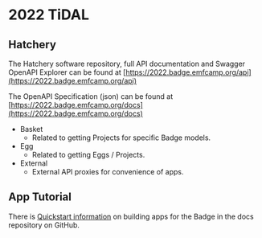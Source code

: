 # 2022 TiDAL

## Hatchery

The Hatchery software repository, full API documentation and Swagger OpenAPI Explorer can be found at [https://2022.badge.emfcamp.org/api](https://2022.badge.emfcamp.org/api)

The OpenAPI Specification (json) can be found at [https://2022.badge.emfcamp.org/docs](https://2022.badge.emfcamp.org/docs)

* Basket
  * Related to getting Projects for specific Badge models.
* Egg
  * Related to getting Eggs / Projects.
* External
  * External API proxies for convenience of apps.

## App Tutorial

There is [Quickstart information](https://github.com/emfcamp/tidal-docs/blob/main/AppQuickstart.md) on building apps for the Badge in the docs repository on GitHub.
